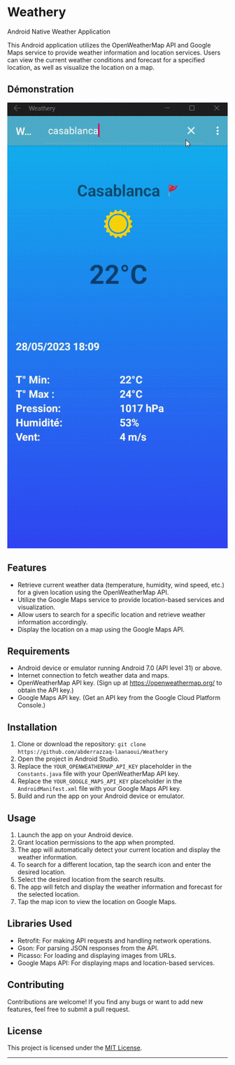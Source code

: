 # Weathery
Android Native Weather Application

This Android application utilizes the OpenWeatherMap API and Google Maps service to provide weather information and location services. Users can view the current weather conditions and forecast for a specified location, as well as visualize the location on a map.


## Démonstration 
<img src="./screen.gif" alt="App Demo">

## Features

- Retrieve current weather data (temperature, humidity, wind speed, etc.) for a given location using the OpenWeatherMap API.
- Utilize the Google Maps service to provide location-based services and visualization.
- Allow users to search for a specific location and retrieve weather information accordingly.
- Display the location on a map using the Google Maps API.

## Requirements

- Android device or emulator running Android 7.0 (API level 31) or above.
- Internet connection to fetch weather data and maps.
- OpenWeatherMap API key. (Sign up at https://openweathermap.org/ to obtain the API key.)
- Google Maps API key. (Get an API key from the Google Cloud Platform Console.)

## Installation

1. Clone or download the repository: `git clone https://github.com/abderrazzaq-laanaoui/Weathery`
2. Open the project in Android Studio.
3. Replace the `YOUR_OPENWEATHERMAP_API_KEY` placeholder in the `Constants.java` file with your OpenWeatherMap API key.
4. Replace the `YOUR_GOOGLE_MAPS_API_KEY` placeholder in the `AndroidManifest.xml` file with your Google Maps API key.
5. Build and run the app on your Android device or emulator.

## Usage

1. Launch the app on your Android device.
2. Grant location permissions to the app when prompted.
3. The app will automatically detect your current location and display the weather information.
4. To search for a different location, tap the search icon and enter the desired location.
5. Select the desired location from the search results.
6. The app will fetch and display the weather information and forecast for the selected location.
7. Tap the map icon to view the location on Google Maps.

## Libraries Used

- Retrofit: For making API requests and handling network operations.
- Gson: For parsing JSON responses from the API.
- Picasso: For loading and displaying images from URLs.
- Google Maps API: For displaying maps and location-based services.

## Contributing

Contributions are welcome! If you find any bugs or want to add new features, feel free to submit a pull request.

## License

This project is licensed under the [MIT License](LICENSE).

---

